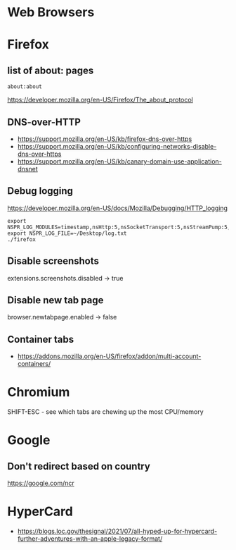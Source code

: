 # Web Browsers


# Firefox


## list of about: pages

```
about:about
```

<https://developer.mozilla.org/en-US/Firefox/The_about_protocol>


## DNS-over-HTTP

- <https://support.mozilla.org/en-US/kb/firefox-dns-over-https>
- <https://support.mozilla.org/en-US/kb/configuring-networks-disable-dns-over-https>
- <https://support.mozilla.org/en-US/kb/canary-domain-use-application-dnsnet>


## Debug logging

<https://developer.mozilla.org/en-US/docs/Mozilla/Debugging/HTTP_logging>

```shell
export NSPR_LOG_MODULES=timestamp,nsHttp:5,nsSocketTransport:5,nsStreamPump:5,nsHostResolver:5
export NSPR_LOG_FILE=~/Desktop/log.txt
./firefox
```


## Disable screenshots

extensions.screenshots.disabled -> true


## Disable new tab page

browser.newtabpage.enabled -> false


## Container tabs

- <https://addons.mozilla.org/en-US/firefox/addon/multi-account-containers/>


# Chromium

SHIFT-ESC - see which tabs are chewing up the most CPU/memory


# Google


## Don't redirect based on country

<https://google.com/ncr>


# HyperCard

- <https://blogs.loc.gov/thesignal/2021/07/all-hyped-up-for-hypercard-further-adventures-with-an-apple-legacy-format/>
